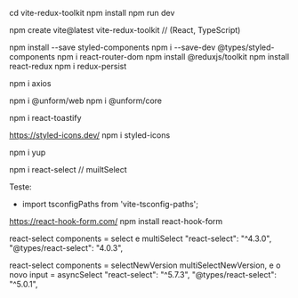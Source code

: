 cd vite-redux-toolkit
npm install
npm run dev

npm create vite@latest vite-redux-toolkit // (React, TypeScript)

npm install --save styled-components
npm i --save-dev @types/styled-components
npm i react-router-dom
npm install @reduxjs/toolkit
npm install react-redux
npm i redux-persist

npm i axios

npm i @unform/web
npm i @unform/core

npm i react-toastify

https://styled-icons.dev/
npm i styled-icons

npm i yup

npm i react-select   // muiltSelect


Teste:
- import tsconfigPaths from 'vite-tsconfig-paths';

https://react-hook-form.com/
npm install react-hook-form


react-select components = select e multiSelect 
"react-select": "^4.3.0",
"@types/react-select": "4.0.3",


react-select components = selectNewVersion multiSelectNewVersion, e o novo input = asyncSelect
"react-select": "^5.7.3",
"@types/react-select": "^5.0.1",